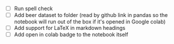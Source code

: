 - [ ] Run spell check
- [ ] Add beer dataset to folder (read by github link in pandas so the notebook will run out of the box if it's opened in Google colab)
- [ ] Add support for LaTeX in markdown headings
- [ ] Add open in colab badge to the notebook itself
